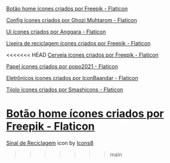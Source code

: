 <a href="https://www.flaticon.com/br/icones-gratis/botao-home" title="botão home ícones">Botão home ícones criados por Freepik - Flaticon</a>

<a href="https://www.flaticon.com/br/icones-gratis/config" title="config ícones">Config ícones criados por Ghozi Muhtarom - Flaticon</a>

<a href="https://www.flaticon.com/br/icones-gratis/ui" title="ui ícones">Ui ícones criados por Anggara - Flaticon</a>

<a href="https://www.flaticon.com/br/icones-gratis/lixeira-de-reciclagem" title="lixeira de reciclagem ícones">Lixeira de reciclagem ícones criados por Freepik - Flaticon</a>

<<<<<<< HEAD
<a href="https://www.flaticon.com/br/icones-gratis/cerveja" title="cerveja ícones">Cerveja ícones criados por Freepik - Flaticon</a>

<a href="https://www.flaticon.com/br/icones-gratis/papel" title="papel ícones">Papel ícones criados por popo2021 - Flaticon</a>

<a href="https://www.flaticon.com/br/icones-gratis/eletronicos" title="eletrônicos ícones">Eletrônicos ícones criados por IconBaandar - Flaticon</a>

<a href="https://www.flaticon.com/br/icones-gratis/tijolo" title="tijolo ícones">Tijolo ícones criados por Smashicons - Flaticon</a>

<a href="https://www.flaticon.com/br/icones-gratis/botao-home" title="botão home ícones">Botão home ícones criados por Freepik - Flaticon</a>
=======
<a target="_blank" href="https://icons8.com/icon/103894/sinal-de-reciclagem">Sinal de Reciclagem</a> icon by <a target="_blank" href="https://icons8.com">Icons8</a>
>>>>>>> main

